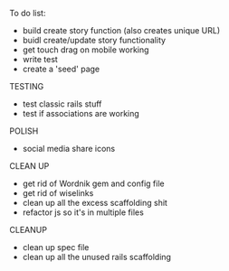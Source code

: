 To do list:

- build create story function (also creates unique URL)
- buidl create/update story functionality
- get touch drag on mobile working
- write test
- create a 'seed' page


TESTING
- test classic rails stuff
- test if associations are working

POLISH
- social media share icons

CLEAN UP 
- get rid of Wordnik gem and config file
- get rid of wiselinks
- clean up all the excess scaffolding shit
- refactor js so it's in multiple files


CLEANUP

- clean up spec file
- clean up all the unused rails scaffolding